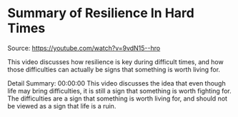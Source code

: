 # Summary of Resilience In Hard Times

Source: https://youtube.com/watch?v=9vdN15--hro

This video discusses how resilience is key during difficult times, and how those difficulties can actually be signs that something is worth living for.

Detail Summary: 
00:00:00
This video discusses the idea that even though life may bring difficulties, it is still a sign that something is worth fighting for. The difficulties are a sign that something is worth living for, and should not be viewed as a sign that life is a ruin.

